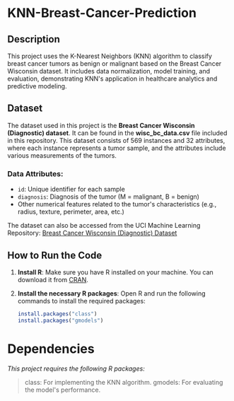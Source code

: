 # KNN-Breast-Cancer-Prediction

## Description
This project uses the K-Nearest Neighbors (KNN) algorithm to classify breast cancer tumors as benign or malignant based on the Breast Cancer Wisconsin dataset. It includes data normalization, model training, and evaluation, demonstrating KNN's application in healthcare analytics and predictive modeling.

## Dataset
The dataset used in this project is the **Breast Cancer Wisconsin (Diagnostic) dataset**. It can be found in the **wisc_bc_data.csv** file included in this repository. This dataset consists of 569 instances and 32 attributes, where each instance represents a tumor sample, and the attributes include various measurements of the tumors.

### Data Attributes:
- `id`: Unique identifier for each sample
- `diagnosis`: Diagnosis of the tumor (M = malignant, B = benign)
- Other numerical features related to the tumor's characteristics (e.g., radius, texture, perimeter, area, etc.)

The dataset can also be accessed from the UCI Machine Learning Repository:
[Breast Cancer Wisconsin (Diagnostic) Dataset](https://archive.ics.uci.edu/ml/datasets/Breast+Cancer+Wisconsin+(Diagnostic))

## How to Run the Code
1. **Install R**: Make sure you have R installed on your machine. You can download it from [CRAN](https://cran.r-project.org/).

2. **Install the necessary R packages**:
   Open R and run the following commands to install the required packages:
   ```R
   install.packages("class")
   install.packages("gmodels")


# Dependencies
*This project requires the following R packages:*

> class: For implementing the KNN algorithm.
> gmodels: For evaluating the model's performance.
>

